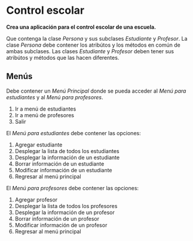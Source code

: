 # Control escolar

**Crea una aplicación para el control escolar de una escuela.**

Que contenga la clase *Persona* y sus subclases *Estudiante* y *Profesor*. 
La clase *Persona* debe contener los atribútos y los métodos en común de ambas subclases. Las clases *Estudiante* y *Profesor* deben tener sus atribútos y métodos que las hacen diferentes.

## Menús

Debe contener un *Menú Principal* donde se pueda acceder al *Menú para estudiantes* y al *Menú para profesores*.

1. Ir a menú de estudiantes
2. Ir a menú de profesores
3. Salir

El *Menú para estudiantes* debe contener las opciones:

1. Agregar estudiante
2. Desplegar la lista de todos los estudiantes
3. Desplegar la información de un estudiante
4. Borrar información de un estudiante
5. Modificar información de un estudiante
6. Regresar al menú principal

El *Menú para profesores* debe contener las opciones:

1. Agregar profesor
2. Desplegar la lista de todos los profesores
3. Desplegar la información de un profesor
4. Borrar información de un profesor
5. Modificar información de un profesor
6. Regresar al menú principal

